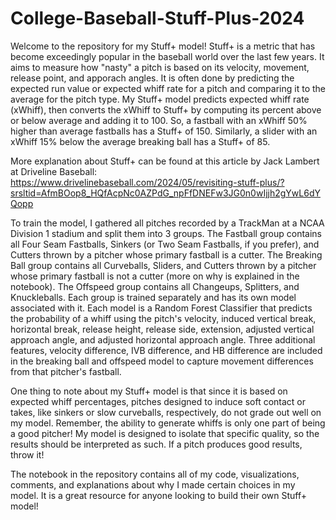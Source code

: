 # College-Baseball-Stuff-Plus-2024

Welcome to the repository for my Stuff+ model! Stuff+ is a metric that has become exceedingly popular in the baseball world over the last few years. It aims to measure how "nasty" a pitch is based on its velocity, movement, release point, and apporach angles. It is often done by predicting the expected run value or expected whiff rate for a pitch and comparing it to the average for the pitch type. My Stuff+ model predicts expected whiff rate (xWhiff), then converts the xWhiff to Stuff+ by computing its percent above or below average and adding it to 100. So, a fastball with an xWhiff 50% higher than average fastballs has a Stuff+ of 150. Similarly, a slider with an xWhiff 15% below the average breaking ball has a Stuff+ of 85.

More explanation about Stuff+ can be found at this article by Jack Lambert at Driveline Baseball: https://www.drivelinebaseball.com/2024/05/revisiting-stuff-plus/?srsltid=AfmBOop8_HQfAcpNc0AZPdG_npFfDNEFw3JG0n0wIjjh2gYwL6dYQopp

To train the model, I gathered all pitches recorded by a TrackMan at a NCAA Division 1 stadium and split them into 3 groups. The Fastball group contains all Four Seam Fastballs, Sinkers (or Two Seam Fastballs, if you prefer), and Cutters thrown by a pitcher whose primary fastball is a cutter. The Breaking Ball group contains all Curveballs, Sliders, and Cutters thrown by a pitcher whose primary fastball is not a cutter (more on why is explained in the notebook). The Offspeed group contains all Changeups, Splitters, and Knuckleballs. Each group is trained separately and has its own model associated with it. Each model is a Random Forest Classifier that predicts the probability of a whiff using the pitch's velocity, induced vertical break, horizontal break, release height, release side, extension, adjusted vertical approach angle, and adjusted horizontal approach angle. Three additional features, velocity difference, IVB difference, and HB difference are included in the breaking ball and offspeed model to capture movement differences from that pitcher's fastball. 

One thing to note about my Stuff+ model is that since it is based on expected whiff percentages, pitches designed to induce soft contact or takes, like sinkers or slow curveballs, respectively, do not grade out well on my model. Remember, the ability to generate whiffs is only one part of being a good pitcher! My model is designed to isolate that specific quality, so the results should be interpreted as such. If a pitch produces good results, throw it!

The notebook in the repository contains all of my code, visualizations, comments, and explanations about why I made certain choices in my model. It is a great resource for anyone looking to build their own Stuff+ model!

